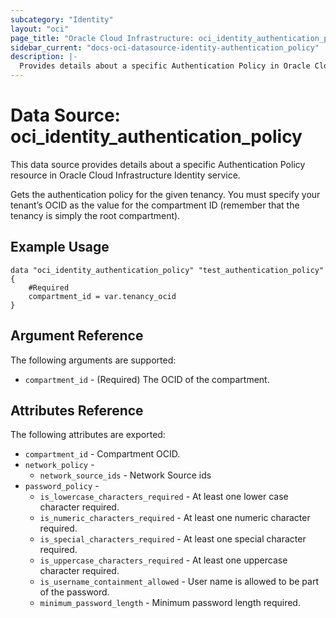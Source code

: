 ```yaml
---
subcategory: "Identity"
layout: "oci"
page_title: "Oracle Cloud Infrastructure: oci_identity_authentication_policy"
sidebar_current: "docs-oci-datasource-identity-authentication_policy"
description: |-
  Provides details about a specific Authentication Policy in Oracle Cloud Infrastructure Identity service
---
```


# Data Source: oci_identity_authentication_policy
This data source provides details about a specific Authentication Policy resource in Oracle Cloud Infrastructure Identity service.

Gets the authentication policy for the given tenancy. You must specify your tenant’s OCID as the value for
the compartment ID (remember that the tenancy is simply the root compartment).


## Example Usage

```hcl
data "oci_identity_authentication_policy" "test_authentication_policy" {
	#Required
	compartment_id = var.tenancy_ocid
}
```

## Argument Reference

The following arguments are supported:

* `compartment_id` - (Required) The OCID of the compartment.


## Attributes Reference

The following attributes are exported:

* `compartment_id` - Compartment OCID.
* `network_policy` - 
	* `network_source_ids` - Network Source ids 
* `password_policy` - 
	* `is_lowercase_characters_required` - At least one lower case character required.
	* `is_numeric_characters_required` - At least one numeric character required.
	* `is_special_characters_required` - At least one special character required.
	* `is_uppercase_characters_required` - At least one uppercase character required.
	* `is_username_containment_allowed` - User name is allowed to be part of the password.
	* `minimum_password_length` - Minimum password length required.

